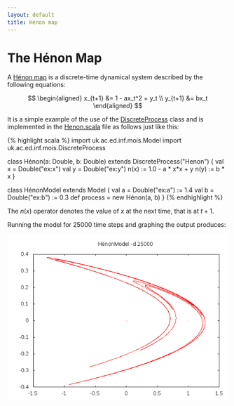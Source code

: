 ```yaml
---
layout: default
title: Hénon map
---
```


The Hénon Map
=============

A [Hénon map](https://en.wikipedia.org/wiki/H%C3%A9non_map)
is a discrete-time dynamical system described by the following
equations:

$$
\begin{aligned}
x_{t+1} &= 1 - ax_t^2 + y_t \\
y_{t+1} &= bx_t
\end{aligned}
$$

It is a simple example of the use of the [DiscreteProcess] class and
is implemented in the
[Henon.scala](https://github.com/edinburgh-rbm/mois-examples/blob/master/src/main/scala/uk/ac/ed/inf/mois/examples/Henon.scala)
file as follows just like this:

{% highlight scala %}
import uk.ac.ed.inf.mois.Model
import uk.ac.ed.inf.mois.DiscreteProcess

class Hénon(a: Double, b: Double) extends DiscreteProcess("Henon") {
  val x = Double("ex:x")
  val y = Double("ex:y")
  n(x) := 1.0 - a * x*x + y
  n(y) := b * x
}

class HénonModel extends Model {
  val a = Double("ex:a") := 1.4
  val b = Double("ex:b") := 0.3
  def process = new Hénon(a, b)
}
{% endhighlight %}

The $n(x)$ operator denotes the value of $x$ at the next time, that is
at $t+1$.

Running the model for 25000 time steps and graphing the output produces:

![graphic of Henon map](henon.png)

[DiscreteProcess]: https://edinburgh-rbm.github.io/mois/api/current/#uk.ac.ed.inf.mois.DiscreteProcess

